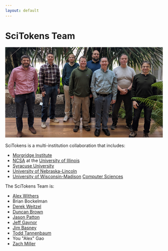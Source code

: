 ```yaml
---
layout: default
---
```


SciTokens Team
==============

![SciTokens Team](img/scitokens-team-Jan2019.jpg)

SciTokens is a multi-institution collaboration that includes:
* [Morgridge Institute](https://morgridge.org/)
* [NCSA](http://www.ncsa.illinois.edu/) at the [University of Illinois](https://illinois.edu/)
* [Syracuse University](https://www.syracuse.edu/)
* [University of Nebraska-Lincoln](https://www.unl.edu/)
* [University of Wisconsin-Madison](https://www.wisc.edu/) [Computer Sciences](https://www.cs.wisc.edu/)

The SciTokens Team is:
* [Alex Withers](http://www.ncsa.illinois.edu/assets/php/directory/contact.php?contact=awithers)
* Brian Bockelman
* [Derek Weitzel](https://directory.unl.edu/people/dweitzel2)
* [Duncan Brown](https://dabrown.expressions.syr.edu/)
* [Jason Patton](https://www.cs.wisc.edu/staff/patton-jason/)
* [Jeff Gaynor](http://www.ncsa.illinois.edu/assets/php/directory/contact.php?contact=jgaynor)
* [Jim Basney](http://www.ncsa.illinois.edu/assets/php/directory/contact.php?contact=jbasney)
* [Todd Tannenbaum](https://www.cs.wisc.edu/staff/tannenbaum-todd/)
* You "Alex" Gao
* [Zach Miller](https://www.cs.wisc.edu/staff/miller-zach/)
